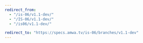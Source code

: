 ```yaml
---
redirect_from:
  - "/is-06/v1.1-dev/"
  - "/IS-06/v1.1-dev/"
  - "/is06/v1.1-dev/"

redirect_to: "https://specs.amwa.tv/is-06/branches/v1.1-dev"
---
```

